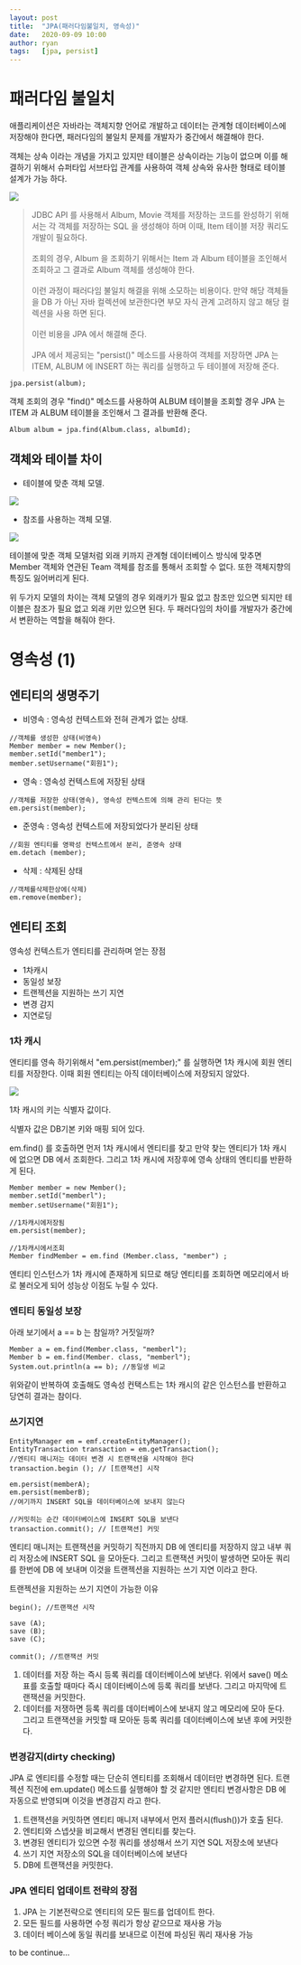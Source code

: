 ```yaml
---
layout: post
title:  "JPA(패러다임불일치, 영속성)"
date:   2020-09-09 10:00
author: ryan
tags:	[jpa, persist]
---
```


# 패러다임 불일치

애플리케이션은 자바라는 객체지향 언어로 개발하고 데이터는 관계형 데이터베이스에 저장해야 한다면, 패러다임의 불일치 문제를 개발자가 중간에서 해결해야 한다.

객체는 상속 이라는 개념을 가지고 있지만 테이블은 상속이라는 기능이 없으며 이를 해결하기 위해서 슈퍼타입 서브타입 관계를 사용하여 객체 상속와 유사한 형태로 테이블 설계가 가능 하다.

![](/files/posts/202008/jpa2-1.png)

> JDBC API 를 사용해서 Album, Movie 객체를 저장하는 코드를 완성하기 위해서는 각 객체를 저장하는 SQL 을 생성해야 하며 이때, Item 테이블 저장 쿼리도 개발이 필요하다. <br/><br/>
> 조회의 경우, Album 을 조회하기 위해서는 Item 과 Album 테이블을 조인해서 조회하고 그 결과로 Album 객체를 생성해야 한다. <br/><br/>
> 이런 과정이 패러다임 불일치 해결을 위해 소모하는 비용이다. 만약 해당 객체들을 DB 가 아닌 자바 컬렉션에 보관한다면 부모 자식 관계 고려하지 않고 해당 컬렉션을 사용 하면 된다.<br/><br/>
> 이런 비용을 JPA 에서 해결해 준다.<br/><br/>
> JPA 에서 제공되는 "persist()" 메소드를 사용하여 객체를 저장하면 JPA 는 ITEM, ALBUM 에 INSERT 하는 쿼리를 실행하고 두 테이블에 저장해 준다.

```
jpa.persist(album);
```

객체 조회의 경우 "find()" 메소드를 사용하여 ALBUM 테이블을 조회할 경우 JPA 는 ITEM 과 ALBUM 테이블을 조인해서 그 결과를 반환해 준다.

```
Album album = jpa.find(Album.class, albumId);
```

## 객체와 테이블 차이

- 테이블에 맞춘 객체 모델.

![](/files/posts/202008/jpa2-2.png)

- 참조를 사용하는 객체 모델.

![](/files/posts/202008/jpa2-3.png)

테이블에 맞춘 객체 모델처럼 외래 키까지 관계형 데이터베이스 방식에 맞추면 Member 객체와 연관된 Team 객체를 참조를 통해서 조회할 수 없다. 또한 객체지향의 특징도 잃어버리게 된다.

위 두가지 모델의 차이는 객체 모델의 경우 외래키가 필요 없고 참조만 있으면 되지만 테이블은 참조가 필요 없고 외래 키만 있으면 된다. 두 패러다임의 차이를 개발자가 중간에서 변환하는 역할을 해줘야 한다.

# 영속성 (1)

## 엔티티의 생명주기

- 비영속 : 영속성 컨텍스트와 전혀 관계가 없는 상태.

```
//객체를 생성한 상태(비영속)
Member member = new Member();
member.setId("member1");
member.setUsername("회원1");
```

- 영속 : 영속성 컨텍스트에 저장된 상태

```
//객체를 저장한 상태(영속), 영속성 컨텍스트에 의해 관리 된다는 뜻
em.persist(member);
```

- 준영속 : 영속성 컨텍스트에 저장되었다가 분리된 상태

```
//회원 엔티티를 영꽉성 컨텍스트에서 분리, 준영속 상태 
em.detach (member);
```

- 삭제 : 삭제된 상태

```
//객체를삭제한상에(삭제) 
em.remove(member);
```

## 엔티티 조회

영속성 컨텍스트가 엔티티를 관리하며 얻는 장점

- 1차캐시
- 동일성 보장
- 트랜젝션을 지원하는 쓰기 지연
- 변경 감지
- 지연로딩

### 1차 캐시

엔티티를 영속 하기위해서 "em.persist(member);"  를 실행하면 1차 캐시에 회원 엔티티를 저장한다. 이때 회원 엔티티는 아직 데이터베이스에 저장되지 않았다.

![](/files/posts/202008/jpa2-4.png)

1차 캐시의 키는 식별자 값이다.

식별자 값은 DB기본 키와 매핑 되어 있다.

em.find() 를 호출하면 먼저 1차 캐시에서 엔티티를 찾고 만약 찾는 엔티티가 1차 캐시에 없으면 DB 에서 조회한다. 그리고 1차 캐시에 저장후에 영속 상태의 엔티티를 반환하게 된다.

```
Member member = new Member();
member.setId("memberl");
member.setUsername("회원1");

//1차캐시에저장됨
em.persist(member);

//1차캐시에서조회
Member findMember = em.find (Member.class, "member") ;
```

엔티티 인스턴스가 1차 캐시에 존재하게 되므로 해당 엔티티를 조회하면 메모리에서 바로 불러오게 되어 성능상 이점도 누릴 수 있다.

### 엔티티 동일성 보장

아래 보기에서 a == b 는 참일까? 거짓일까?

```
Member a = em.find(Member.class, "memberl");
Member b = em.find(Member. class, "memberl");
System.out.println(a == b); //동일생 비교
```

위와같이 반복하여 호출해도 영속성 컨택스트는 1차 캐시의 같은 인스턴스를 반환하고 당연히 결과는 참이다.

### 쓰기지연

```
EntityManager em = emf.createEntityManager();
EntityTransaction transaction = em.getTransaction();
//엔티티 매니저는 데이터 변경 시 트랜잭션을 시작해야 한다 
transaction.begin (); // [트랜잭션] 시작

em.persist(memberA);
em.persist(memberB); 
//여기까지 INSERT SQL을 데이터베이스에 보내지 않는다

//커밋히는 순간 데이터베이스에 INSERT SQL을 보낸다
transaction.commit(); // [트랜잭션] 커밋 
```

엔티티 매니저는 트랜잭션을 커밋하기 직전까지 DB 에 엔티티를 저장하지 않고 내부 쿼리 저장소에  INSERT SQL 을 모아둔다. 그리고 트랜잭션 커밋이 발생하면 모아둔 쿼리를 한번에 DB 에 보내며 이것을 트랜젝션을 지원하는 쓰기 지연 이라고 한다.

트랜젝션을 지원하는 쓰기 지연이 가능한 이유

```
begin(); //트랜잭션 시작

save (A);
save (B);
save (C);

commit(); //트랜잭션 커밋
```

1. 데이터를 저장 하는 즉시 등록 쿼리를 데이터베이스에 보낸다. 위에서 save() 메소표를 호출할 때마다 즉시 데이터베이스에 등록 쿼리를 보낸다. 그리고 마지막에 트랜잭션을 커밋한다. 
2. 데이터를 저쟁하면 등록 쿼리를 데이터베이스에 보내지 않고 메모리에 모아 둔다. 그리고 트랜잭션을 커밋할 때 모아둔 등록 쿼리를 데이터베이스에 보낸 후에 커밋한다.

### 변경감지(dirty checking)

JPA 로 엔티티를 수정할 때는 단순히 엔티티를 조회해서 데이터만 변경하면 된다. 트랜젝션 직전에 em.update() 메소드를 실행해야 할 것 같지만 엔티티 변경사항은 DB 에 자동으로 반영되며 이것을 변경감지 라고 한다.

1. 트랜잭션을 커밋하면 엔티티 매니저 내부에서 먼저 플러시(flush())가 호출 된다.
2. 엔티티와 스넵샷을 비교해서 변경된 엔티티를 찾는다.
3. 변경된 엔티티가 있으면 수정 쿼리를 생성해서 쓰기 지연 SQL 저장소에 보낸다
4. 쓰기 지연 저장소의 SQL을 데이터베이스에 보낸다
5. DB에 트랜잭션을 커밋한다.


### JPA 엔티티 업데이트 전략의 장점
1. JPA 는 기본전략으로 엔티티의 모든 필드를 업데이트 한다.
2. 모든 필드를 사용하면 수정 쿼리가 항상 같으므로 재사용 가능
3. 데이터 베이스에 동일 쿼리를 보내므로 이전에 파싱된 쿼리 재사용 가능



to be continue...